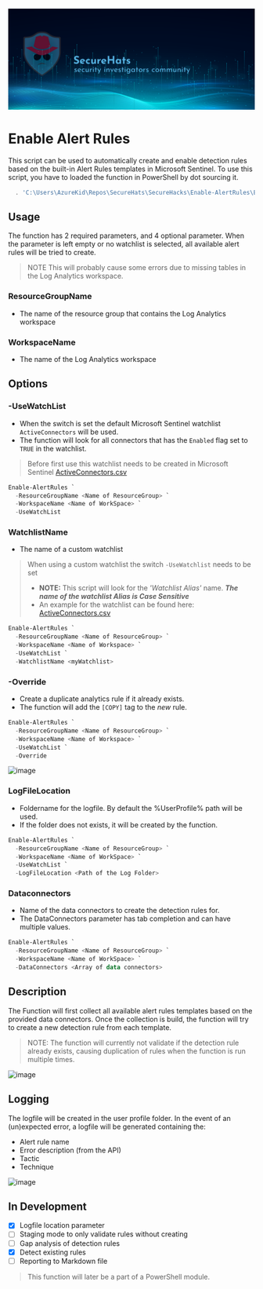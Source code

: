 ![logo](https://github.com/SecureHats/Sentinel-playground/blob/main/media/sh-banners.png)

# Enable Alert Rules

This script can be used to automatically create and enable detection rules based on the built-in Alert Rules templates in Microsoft Sentinel.
To use this script, you have to loaded the function in PowerShell by dot sourcing it. 

```powershell
  . 'C:\Users\AzureKid\Repos\SecureHats\SecureHacks\Enable-AlertRules\Enable-AlertRules.ps1'
```

## Usage

The function has 2 required parameters, and 4 optional parameter.
When the <dataconnectors> parameter is left empty or no watchlist is selected, all available alert rules will be tried to create.
>NOTE This will probably cause some errors due to missing tables in the Log Analytics workspace.

### ResourceGroupName

- The name of the resource group that contains the Log Analytics workspace

### WorkspaceName

- The name of the Log Analytics workspace

## Options

### -UseWatchList

- When the switch is set the default Microsoft Sentinel watchlist ```ActiveConnectors``` will be used.
- The function will look for all connectors that has the ```Enabled``` flag set to ```TRUE``` in the watchlist.

> Before first use this watchlist needs to be created in Microsoft Sentinel [ActiveConnectors.csv](https://raw.githubusercontent.com/SecureHats/SecureHacks/main/scripts/Azure/Sentinel/Enable-AlertRules/dataconnectors.csv)

```powershell
Enable-AlertRules `
  -ResourceGroupName <Name of ResourceGroup> `
  -WorkspaceName <Name of WorkSpace> `
  -UseWatchList
```

### WatchlistName

- The name of a custom watchlist

> When using a custom watchlist the switch ```-UseWatchlist``` needs to be set
>- **NOTE:** This script will look for the _'Watchlist Alias'_ name. **_The name of the watchlist Alias is Case Sensitive_**
>- An example for the watchlist can be found here: [ActiveConnectors.csv](https://raw.githubusercontent.com/SecureHats/SecureHacks/main/scripts/Azure/Sentinel/Enable-AlertRules/dataconnectors.csv)

```powershell
Enable-AlertRules `
  -ResourceGroupName <Name of ResourceGroup> `
  -WorkspaceName <Name of Workspace> `
  -UseWatchList `
  -WatchlistName <myWatchlist>
```

### -Override

- Create a duplicate analytics rule if it already exists.
- The function will add the ```[COPY]``` tag to the *new* rule.
> 
```powershell
Enable-AlertRules `
  -ResourceGroupName <Name of ResourceGroup> `
  -WorkspaceName <Name of Workspace> `
  -UseWatchList `
  -Override
```

  ![image](https://user-images.githubusercontent.com/40334679/149841146-b1587335-7cc8-4114-b3c7-9e80c3037ae2.png)

### LogFileLocation

- Foldername for the logfile. By default the %UserProfile% path will be used.
- If the folder does not exists, it will be created by the function.

```powershell
Enable-AlertRules `
  -ResourceGroupName <Name of ResourceGroup> `
  -WorkspaceName <Name of WorkSpace> `
  -UseWatchList `
  -LogFileLocation <Path of the Log Folder>
```

### Dataconnectors

- Name of the data connectors to create the detection rules for.
- The DataConnectors parameter has tab completion and can have multiple values.

```powershell
Enable-AlertRules `
  -ResourceGroupName <Name of ResourceGroup> `
  -WorkspaceName <Name of WorkSpace> `
  -DataConnectors <Array of data connectors>
```

## Description

The Function will first collect all available alert rules templates based on the provided data connectors.
Once the collection is build, the function will try to create a new detection rule from each template.

> NOTE: The function will currently not validate if the detection rule already exists, causing duplication of rules when the function is run multiple times.

![image](https://user-images.githubusercontent.com/40334679/151690568-56ac4be0-d26a-4588-a435-102fab31182a.png)

 ## Logging

 The logfile will be created in the user profile folder.
 In the event of an (un)expected error, a logfile will be generated containing the:
 - Alert rule name
 - Error description (from the API)
 - Tactic
 - Technique

  ![image](https://user-images.githubusercontent.com/40334679/149480053-670e2dde-3607-4329-937a-adcc71026787.png)

## In Development

  - [x] Logfile location parameter
  - [ ] Staging mode to only validate rules without creating
  - [ ] Gap analysis of detection rules
  - [x] Detect existing rules
  - [ ] Reporting to Markdown file

 > This function will later be a part of a PowerShell module.
